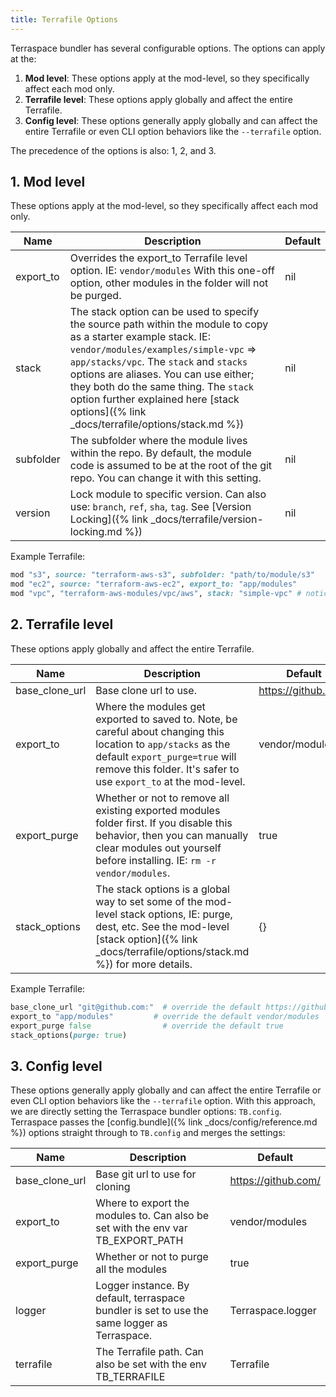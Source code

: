 ```yaml
---
title: Terrafile Options
---
```


Terraspace bundler has several configurable options. The options can apply at the:

1. **Mod level**: These options apply at the mod-level, so they specifically affect each mod only.
2. **Terrafile level**: These options apply globally and affect the entire Terrafile.
3. **Config level**: These options generally apply globally and can affect the entire Terrafile or even CLI option behaviors like the `--terrafile` option.

The precedence of the options is also: 1, 2, and 3.

## 1. Mod level

These options apply at the mod-level, so they specifically affect each mod only.

Name | Description | Default
--- |  --- | ---
export_to | Overrides the export_to Terrafile level option. IE: `vendor/modules` With this one-off option, other modules in the folder will not be purged. | nil
stack | The stack option can be used to specify the source path within the module to copy as a starter example stack. IE: `vendor/modules/examples/simple-vpc` => `app/stacks/vpc`. The `stack` and `stacks` options are aliases. You can use either; they both do the same thing. The `stack` option further explained here [stack options]({% link _docs/terrafile/options/stack.md %}) | nil
subfolder | The subfolder where the module lives within the repo. By default, the module code is assumed to be at the root of the git repo. You can change it with this setting. | nil
version | Lock module to specific version. Can also use: `branch`, `ref`, `sha`, `tag`. See [Version Locking]({% link _docs/terrafile/version-locking.md %}) | nil

Example Terrafile:

```ruby
mod "s3", source: "terraform-aws-s3", subfolder: "path/to/module/s3"
mod "ec2", source: "terraform-aws-ec2", export_to: "app/modules"
mod "vpc", "terraform-aws-modules/vpc/aws", stack: "simple-vpc" # notice examples/ prefix is optional
```

## 2. Terrafile level

These options apply globally and affect the entire Terrafile.

Name | Description | Default
--- |  --- | ---
base_clone_url | Base clone url to use. | https://github.com/
export_to |  Where the modules get exported to saved to. Note, be careful about changing this location to `app/stacks` as the default `export_purge=true` will remove this folder. It's safer to use `export_to` at the mod-level.  | vendor/modules
export_purge | Whether or not to remove all existing exported modules folder first. If you disable this behavior, then you can manually clear modules out yourself before installing. IE: `rm -r vendor/modules`. | true
stack_options | The stack options is a global way to set some of the mod-level stack options, IE: purge, dest, etc. See the mod-level [stack option]({% link _docs/terrafile/options/stack.md %}) for more details. | {}

Example Terrafile:

```ruby
base_clone_url "git@github.com:"  # override the default https://github.com/
export_to "app/modules"         # override the default vendor/modules
export_purge false                # override the default true
stack_options(purge: true)
```

## 3. Config level

These options generally apply globally and can affect the entire Terrafile or even CLI option behaviors like the `--terrafile` option. With this approach, we are directly setting the Terraspace bundler options: `TB.config`. Terraspace passes the [config.bundle]({% link _docs/config/reference.md %}) options straight through to `TB.config` and merges the settings:

Name | Description | Default
--- | --- | ---
base_clone_url | Base git url to use for cloning | https://github.com/
export_to | Where to export the modules to. Can also be set with the env var TB_EXPORT_PATH | vendor/modules
export_purge | Whether or not to purge all the modules | true
logger | Logger instance. By default, terraspace bundler is set to use the same logger as Terraspace. | Terraspace.logger
terrafile | The Terrafile path. Can also be set with the env TB_TERRAFILE | Terrafile
